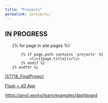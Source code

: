 ```yaml
---
title: "Projects"
permalink: /projects/
---
```


## IN PROGRESS

<ul>
    {% for page in site.pages %}

        {% if page.path contains 'projects' %}
            <li>{{page.title}}</li>
        {% endif %} 
    {% endfor %} 
</ul>

[IST718_FinalProject](https://danielcaraway.github.io/support_material/IST718_FinalProject.md)

[Flask + d3 App](https://ist718031230.herokuapp.com/)

https://anvil.works/learn/examples/dashboard

